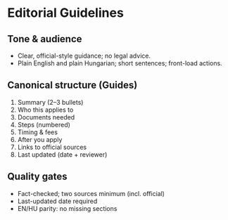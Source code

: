 # Editorial Guidelines

## Tone & audience
- Clear, official-style guidance; no legal advice.
- Plain English and plain Hungarian; short sentences; front-load actions.

## Canonical structure (Guides)
1. Summary (2–3 bullets)
2. Who this applies to
3. Documents needed
4. Steps (numbered)
5. Timing & fees
6. After you apply
7. Links to official sources
8. Last updated (date + reviewer)

## Quality gates
- Fact-checked; two sources minimum (incl. official)
- Last-updated date required
- EN/HU parity: no missing sections
